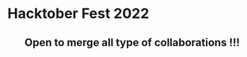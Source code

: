 # Hacktober Fest 2022

<h2 align="center"><b> Open to merge all type of collaborations !!! </b><h2>

